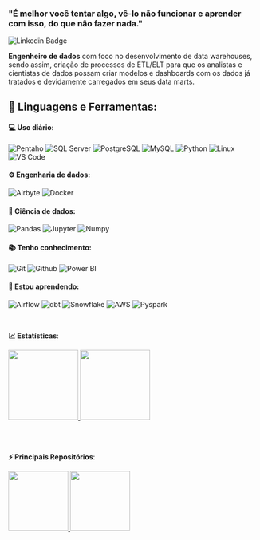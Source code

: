 ### "É melhor você tentar algo, vê-lo não funcionar e aprender com isso, do que não fazer nada."  
![Linkedin Badge](https://img.shields.io/badge/-LinkedIn-blue?style=flat-square&logo=Linkedin&logoColor=white&link=https://www.linkedin.com/in/mferreiracosta)


**Engenheiro de dados** com foco no desenvolvimento de data warehouses, sendo assim, criação de processos de ETL/ELT para que os analistas e cientistas de dados possam criar modelos e dashboards com os dados já tratados e devidamente carregados em seus data marts.


## 🚀 **Linguagens e Ferramentas:**

#### 💻 Uso diário:
![Pentaho](https://img.shields.io/badge/-Pentaho%20Data%20Integration-black?style=flat-square)
![SQL Server](https://img.shields.io/badge/-SQL%20Server-black?style=flat-square&logo=MicrosoftSQLServer)
![PostgreSQL](https://img.shields.io/badge/-PostgreSQL-black?style=flat-square&logo=PostgreSQL)
![MySQL](https://img.shields.io/badge/-MySQL-black?style=flat-square&logo=MySQL)
![Python](https://img.shields.io/badge/-Python-black?style=flat-square&logo=Python)
![Linux](https://img.shields.io/badge/-Linux-black?style=flat-square&logo=Linux)
![VS Code](https://img.shields.io/badge/-VS%20Code-black?style=flat-square&logo=visual-studio-code)


#### ⚙️ Engenharia de dados:
![Airbyte](https://img.shields.io/badge/-Airbyte-black?style=flat-square&logo=Airbyte)
![Docker](https://img.shields.io/badge/-Docker-black?style=flat-square&logo=Docker)


#### 🎲 Ciência de dados:
![Pandas](https://img.shields.io/badge/-Pandas-black?style=flat-square&logo=Pandas)
![Jupyter](https://img.shields.io/badge/-Jupyter-black?style=flat-square&logo=Jupyter)
![Numpy](https://img.shields.io/badge/-Numpy-black?style=flat-square&logo=Numpy)


#### 📚 Tenho conhecimento:
![Git](https://img.shields.io/badge/-Git-black?style=flat-square&logo=Git)
![Github](https://img.shields.io/badge/-Github-black?style=flat-square&logo=Github)
![Power BI](https://img.shields.io/badge/-Power%20BI-black?style=plastic&logo=Power-BI)


#### 🌱 Estou aprendendo:
![Airflow](https://img.shields.io/badge/-Airflow-black?style=flat-square&logo=Apache-Airflow)
![dbt](https://img.shields.io/badge/-dbt-black?style=flat-square&logo=dbt)
![Snowflake](https://img.shields.io/badge/-Snowflake-black?style=flat-square&logo=Snowflake)
![AWS](https://img.shields.io/badge/-AWS-black?style=flat-square&logo=Amazon-AWS)
![Pyspark](https://img.shields.io/badge/-Pyspark-black?style=flat-square&logo=Apache-Spark)
 
 
<br>

<b> :chart_with_upwards_trend: Estatísticas</b>:

<a href="https://github.com/mferreiracosta">
  <img height="140em" src="https://github-readme-stats.vercel.app/api?username=mferreiracosta&show_icons=true&theme=dark&include_commits=true"/>
</a>

<a href="https://github.com/mferreiracosta">
  <img height="140em" src="https://github-readme-stats.vercel.app/api/top-langs/?username=mferreiracosta&layout=compact&langs_count=8&theme=dark"/>
</a>


<br></br>

<b> ⚡ Principais Repositórios</b>:

<a href="https://github.com/mferreiracosta/Data_Science">
  <img height="120em" src="https://github-readme-stats.vercel.app/api/pin/?username=mferreiracosta&repo=Data_Science&theme=dark" />
</a>

<a href="https://github.com/mferreiracosta/data-engineering">
  <img height="120em" src="https://github-readme-stats.vercel.app/api/pin/?username=mferreiracosta&repo=data-engineering&theme=dark" />
</a>
